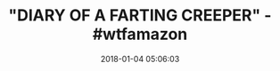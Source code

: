 ---
title: '"DIARY OF A FARTING CREEPER" - #wtfamazon'
name: >-
  Diary of a Farting Creeper: Book 1: Why Does the Creeper Fart When He Should
  Explode?
date: '2018-01-04 05:06:03'
buy_now: >-
  https://www.amazon.com/Diary-Farting-Creeper-Should-Explode-ebook/dp/B015S7R6HO?SubscriptionId=AKIAIA5RBQIWQVTCUEUQ&tag=coldcutdeals-20&linkCode=xm2&camp=2025&creative=165953&creativeASIN=B015S7R6HO
description_markdown: >-
  Diary of a Farting Creeper: Book 1: Why Does the Creeper Fart When He Should
  Explode?

   
tweet_id_str: '948782553456173057'
price: ''
you_save: ''
asin: B015S7R6HO
image: 'https://images-na.ssl-images-amazon.com/images/I/51P0hrxqpfL.jpg'

---